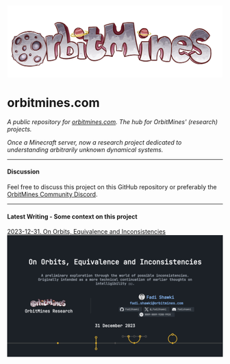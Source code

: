 ![orbitmines.logo.3000x1000.png](src%2Flib%2Forganizations%2Forbitmines%2Flogo%2Forbitmines.logo.3000x1000.png)

# orbitmines.com
*A public repository for [orbitmines.com](https://orbitmines.com). The hub for OrbitMines' (research) projects.*

*Once a Minecraft server, now a research project dedicated to understanding arbitrarily unknown dynamical systems.*

---

#### Discussion

Feel free to discuss this project on this GitHub repository or preferably the [OrbitMines Community Discord](https://discord.orbitmines.com).

---

#### Latest Writing - Some context on this project

[2023-12-31. On Orbits, Equivalence and Inconsistencies](http://orbitmines.com/papers/on-orbits-equivalence-and-inconsistencies/
)
![on-orbits-equivalence-and-inconsistencies](public/papers/on-orbits-equivalence-and-inconsistencies/images/thumbnail/3840x2160.jpeg)

